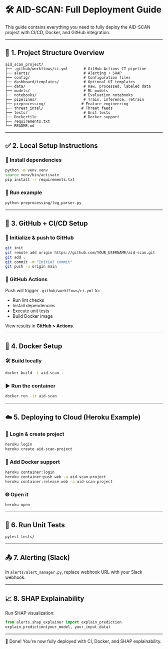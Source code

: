 # 🛠 AID-SCAN: Full Deployment Guide

This guide contains everything you need to fully deploy the AID-SCAN project with CI/CD, Docker, and GitHub integration.

---

## 📁 1. Project Structure Overview

```
aid_scan_project/
├── .github/workflows/ci.yml       # GitHub Actions CI pipeline
├── alerts/                        # Alerting + SHAP
├── config/                        # Configuration files
├── dashboard/templates/           # Optional UI templates
├── data/                          # Raw, processed, labeled data
├── models/                        # ML models
├── notebooks/                     # Evaluation notebooks
├── pipelines/                     # Train, inference, retrain
├── preprocessing/                # Feature engineering
├── threat_intel/                 # Threat feeds
├── tests/                         # Unit tests
├── Dockerfile                     # Docker support
├── requirements.txt
└── README.md
```

---

## ✅ 2. Local Setup Instructions

### 🔧 Install dependencies
```bash
python -m venv venv
source venv/bin/activate
pip install -r requirements.txt
```

### 🧪 Run example
```bash
python preprocessing/log_parser.py
```

---

## 🐙 3. GitHub + CI/CD Setup

### 🐾 Initialize & push to GitHub
```bash
git init
git remote add origin https://github.com/YOUR_USERNAME/aid-scan.git
git add .
git commit -m "Initial commit"
git push -u origin main
```

### 🚦 GitHub Actions
Push will trigger `.github/workflows/ci.yml` to:
- Run lint checks
- Install dependencies
- Execute unit tests
- Build Docker image

View results in **GitHub > Actions**.

---

## 🐳 4. Docker Setup

### 🛠 Build locally
```bash
docker build -t aid-scan .
```

### ▶️ Run the container
```bash
docker run -it aid-scan
```

---

## ☁️ 5. Deploying to Cloud (Heroku Example)

### 🚀 Login & create project
```bash
heroku login
heroku create aid-scan-project
```

### 🔁 Add Docker support
```bash
heroku container:login
heroku container:push web -a aid-scan-project
heroku container:release web -a aid-scan-project
```

### 🌐 Open it
```bash
heroku open
```

---

## 🧪 6. Run Unit Tests
```bash
pytest tests/
```

---

## 📤 7. Alerting (Slack)

In `alerts/alert_manager.py`, replace webhook URL with your Slack webhook.

---

## 📈 8. SHAP Explainability

Run SHAP visualization:
```python
from alerts.shap_explainer import explain_prediction
explain_prediction(your_model, your_input_data)
```

---

🎉 Done! You're now fully deployed with CI, Docker, and SHAP explainability.

